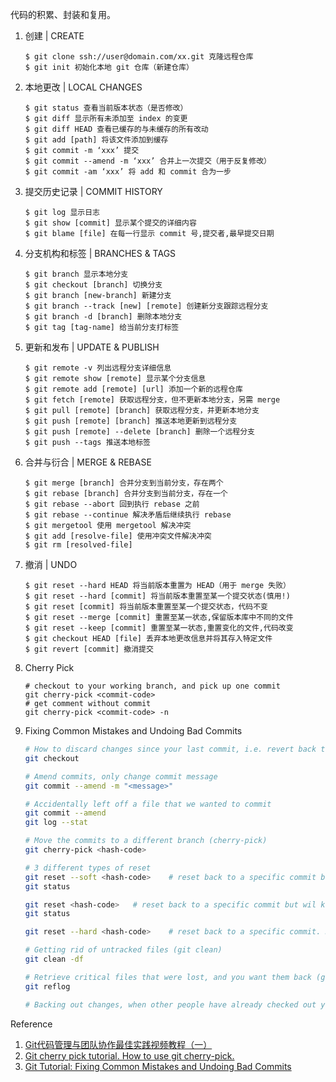 代码的积累、封装和复用。

1. 创建 | CREATE
    ```shell
    $ git clone ssh://user@domain.com/xx.git 克隆远程仓库
    $ git init 初始化本地 git 仓库（新建仓库）
    ```

2. 本地更改 | LOCAL CHANGES
    ```shell
    $ git status 查看当前版本状态（是否修改）
    $ git diff 显示所有未添加至 index 的变更
    $ git diff HEAD 查看已缓存的与未缓存的所有改动
    $ git add [path] 将该文件添加到缓存
    $ git commit -m ‘xxx’ 提交
    $ git commit --amend -m ‘xxx’ 合并上一次提交（用于反复修改）
    $ git commit -am ‘xxx’ 将 add 和 commit 合为一步
    ```

3. 提交历史记录 | COMMIT HISTORY
    ```shell
    $ git log 显示日志
    $ git show [commit] 显示某个提交的详细内容
    $ git blame [file] 在每一行显示 commit 号,提交者,最早提交日期
    ```

4. 分支机构和标签 | BRANCHES & TAGS
    ```shell
    $ git branch 显示本地分支
    $ git checkout [branch] 切换分支
    $ git branch [new-branch] 新建分支
    $ git branch --track [new] [remote] 创建新分支跟踪远程分支
    $ git branch -d [branch] 删除本地分支
    $ git tag [tag-name] 给当前分支打标签
    ```

5. 更新和发布 | UPDATE & PUBLISH
    ```shell
    $ git remote -v 列出远程分支详细信息
    $ git remote show [remote] 显示某个分支信息
    $ git remote add [remote] [url] 添加一个新的远程仓库
    $ git fetch [remote] 获取远程分支，但不更新本地分支，另需 merge
    $ git pull [remote] [branch] 获取远程分支，并更新本地分支
    $ git push [remote] [branch] 推送本地更新到远程分支
    $ git push [remote] --delete [branch] 删除一个远程分支
    $ git push --tags 推送本地标签
    ```

6. 合并与衍合 | MERGE & REBASE
    ```shell
    $ git merge [branch] 合并分支到当前分支，存在两个
    $ git rebase [branch] 合并分支到当前分支，存在一个
    $ git rebase --abort 回到执行 rebase 之前
    $ git rebase --continue 解决矛盾后继续执行 rebase
    $ git mergetool 使用 mergetool 解决冲突
    $ git add [resolve-file] 使用冲突文件解决冲突
    $ git rm [resolved-file]
    ```

7. 撤消 | UNDO
    ```shell
    $ git reset --hard HEAD 将当前版本重置为 HEAD（用于 merge 失败）
    $ git reset --hard [commit] 将当前版本重置至某一个提交状态(慎用!)
    $ git reset [commit] 将当前版本重置至某一个提交状态，代码不变
    $ git reset --merge [commit] 重置至某一状态,保留版本库中不同的文件
    $ git reset --keep [commit] 重置至某一状态,重置变化的文件,代码改变
    $ git checkout HEAD [file] 丢弃本地更改信息并将其存入特定文件
    $ git revert [commit] 撤消提交
    ```

8. Cherry Pick
    ```shell
    # checkout to your working branch, and pick up one commit
    git cherry-pick <commit-code>
    # get comment without commit
    git cherry-pick <commit-code> -n
    ```

9. Fixing Common Mistakes and Undoing Bad Commits

    ```bash
    # How to discard changes since your last commit, i.e. revert back the code that was written
    git checkout
    
    # Amend commits, only change commit message
    git commit --amend -m "<message>"
    
    # Accidentally left off a file that we wanted to commit
    git commit --amend
    git log --stat
    
    # Move the commits to a different branch (cherry-pick)
    git cherry-pick <hash-code>
    
    # 3 different types of reset
    git reset --soft <hash-code>	# reset back to a specific commit but will keep changes in staging directory
    git status
    
    git reset <hash-code>	# reset back to a specific commit but wil keep changes in working directory
    git status
    
    git reset --hard <hash-code>	# reset back to a specific commit. Revert all tracked file back to the state they were, but will left untracked files alone
    
    # Getting rid of untracked files (git clean)
    git clean -df
    
    # Retrieve critical files that were lost, and you want them back (git reflog) 
    git reflog
    
    # Backing out changes, when other people have already checked out your changes (git revert)
    ```



Reference
1. [Git代码管理与团队协作最佳实践视频教程（一）](https://www.youtube.com/watch?v=houUqxxEkWk&ab_channel=%E9%AA%87%E5%AE%A2%E6%98%9F%E7%90%83)
2. [Git cherry pick tutorial. How to use git cherry-pick.](https://www.youtube.com/watch?v=wIY824wWpu4&ab_channel=Ihatetomatoes)
3. [Git Tutorial: Fixing Common Mistakes and Undoing Bad Commits](https://www.youtube.com/watch?v=FdZecVxzJbk&ab_channel=CoreySchafer)
